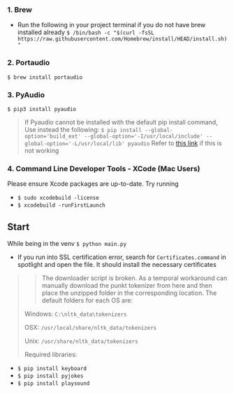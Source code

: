 ### 1. Brew
- Run the following in your project terminal if you do not have brew installed already
`$ /bin/bash -c "$(curl -fsSL https://raw.githubusercontent.com/Homebrew/install/HEAD/install.sh)"`

### 2. Portaudio
`$ brew install portaudio`

### 3. PyAudio
`$ pip3 install pyaudio`
> If Pyaudio cannot be installed with the default pip install command, Use instead the following:
`$ pip install --global-option='build_ext' --global-option='-I/usr/local/include' --global-option='-L/usr/local/lib' pyaudio` 
>Refer to [this link](https://gist.github.com/jiaaro/9767512210a1d80a8a0d#gistcomment-3023216) if this is not working

### 4. Command Line Developer Tools - XCode (Mac Users)
Please ensure Xcode packages are up-to-date. Try running
- `$ sudo xcodebuild -license`
- `$ xcodebuild -runFirstLaunch`

## Start
While being in the venv `$ python main.py`
- If you run into SSL certification error, search for `Certificates.command` in spotlight and open the file. 
It should install the necessary certificates
>> The downloader script is broken. As a temporal workaround can manually download the punkt tokenizer from here and 
>then place the unzipped folder in the corresponding location. 
>The default folders for each OS are:
> 
>Windows: `C:\nltk_data\tokenizers`
>
> OSX: `/usr/local/share/nltk_data/tokenizers`
>
> Unix: `/usr/share/nltk_data/tokenizers`
>
>Required libraries:
- `$ pip install keyboard`
- `$ pip install pyjokes`
- `$ pip install playsound`
